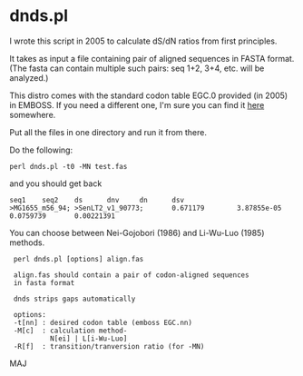 dnds.pl
=======

I wrote this script in 2005 to calculate dS/dN ratios from first principles.

It takes as input a file containing pair of aligned sequences in FASTA format.
(The fasta can contain multiple such pairs: seq 1+2, 3+4, etc. will be analyzed.)

This distro comes with the standard codon table EGC.0 provided (in 2005) in EMBOSS. If you need a different one, I'm sure you can find it [here](ftp://emboss.open-bio.org/pub/EMBOSS/EMBOSS-6.6.0.tar.gz) somewhere.

Put all the files in one directory and run it from there.

Do the following:
```
perl dnds.pl -t0 -MN test.fas
```
and you should get back
```
seq1    seq2    ds      dnv     dn      dsv
>MG1655_m56_94; >SenLT2_v1_90773;       0.671179        3.87855e-05     0.0759739       0.00221391
```

You can choose between Nei-Gojobori (1986) and Li-Wu-Luo (1985) methods.


```
 perl dnds.pl [options] align.fas
 
 align.fas should contain a pair of codon-aligned sequences
 in fasta format

 dnds strips gaps automatically

 options:
 -t[nn] : desired codon table (emboss EGC.nn)
 -M[c]  : calculation method-
          N[ei] | L[i-Wu-Luo]
 -R[f]  : transition/tranversion ratio (for -MN)
 ```

MAJ
